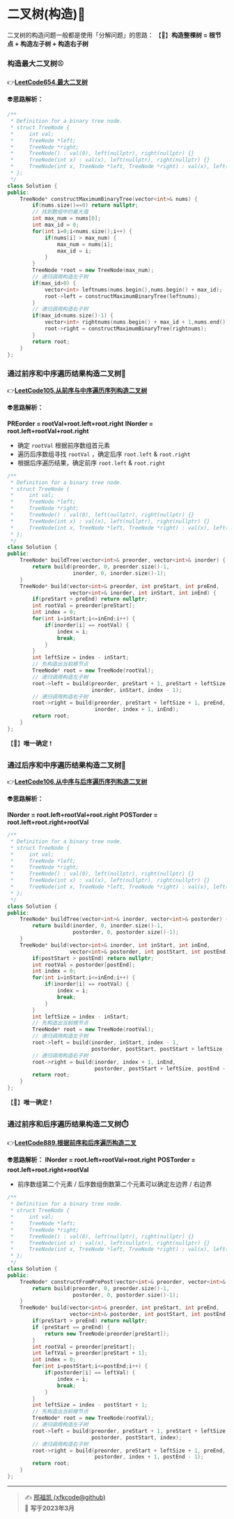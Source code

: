 # 二叉树(构造):construction: 

二叉树的构造问题一般都是使用「分解问题」的思路：
【🥽】**构造整棵树 = 根节点 + 构造左子树 + 构造右子树** 

### 构造最大二叉树:baseball: 

:point_right:[**LeetCode654.最大二叉树**](https://leetcode.cn/problems/maximum-binary-tree/)  

:alien:**思路解析：** 

```C++
/**
 * Definition for a binary tree node.
 * struct TreeNode {
 *     int val;
 *     TreeNode *left;
 *     TreeNode *right;
 *     TreeNode() : val(0), left(nullptr), right(nullptr) {}
 *     TreeNode(int x) : val(x), left(nullptr), right(nullptr) {}
 *     TreeNode(int x, TreeNode *left, TreeNode *right) : val(x), left(left), right(right) {}
 * };
 */
class Solution {
public:
    TreeNode* constructMaximumBinaryTree(vector<int>& nums) {
        if(nums.size()==0) return nullptr;
        // 找到数组中的最大值
        int max_num = nums[0];
        int max_id = 0;
        for(int i=0;i<nums.size();i++) {
            if(nums[i] > max_num) {
                max_num = nums[i];
                max_id = i; 
            }
        }
        TreeNode *root = new TreeNode(max_num);
        // 递归调用构造左子树
        if(max_id>0) {
            vector<int> leftnums(nums.begin(),nums.begin() + max_id); 
            root->left = constructMaximumBinaryTree(leftnums);
        }
        // 递归调用构造右子树
        if(max_id<nums.size()-1) {
            vector<int> rightnums(nums.begin() + max_id + 1,nums.end());
            root->right = constructMaximumBinaryTree(rightnums);
        }
        return root;
    }
};
```

### 通过前序和中序遍历结果构造二叉树:triangular_flag_on_post: 

:point_right:[**LeetCode105.从前序与中序遍历序列构造二叉树**](https://leetcode.cn/problems/construct-binary-tree-from-preorder-and-inorder-traversal/)  

:alien:**思路解析：** 

**PREorder = rootVal+root.left+root.right** 
**INorder = root.left+rootVal+root.right** 

- 确定 `rootVal` 根据前序数组首元素
- 遍历后序数组寻找 `rootVal` ，确定后序 `root.left` & `root.right` 
- 根据后序遍历结果，确定前序 `root.left` & `root.right` 

```C++
/**
 * Definition for a binary tree node.
 * struct TreeNode {
 *     int val;
 *     TreeNode *left;
 *     TreeNode *right;
 *     TreeNode() : val(0), left(nullptr), right(nullptr) {}
 *     TreeNode(int x) : val(x), left(nullptr), right(nullptr) {}
 *     TreeNode(int x, TreeNode *left, TreeNode *right) : val(x), left(left), right(right) {}
 * };
 */
class Solution {
public:
    TreeNode* buildTree(vector<int>& preorder, vector<int>& inorder) {
        return build(preorder, 0, preorder.size()-1, 
                     inorder, 0, inorder.size()-1);
    }
    TreeNode* build(vector<int>& preorder, int preStart, int preEnd, 
                    vector<int>& inorder, int inStart, int inEnd) {
        if(preStart > preEnd) return nullptr;
        int rootVal = preorder[preStart];
        int index = 0;
        for(int i=inStart;i<=inEnd;i++) {
            if(inorder[i] == rootVal) {
                index = i;
                break;
            }
        }
        int leftSize = index - inStart;
        // 先构造出当前根节点
        TreeNode* root = new TreeNode(rootVal);
        // 递归调用构造左子树
        root->left = build(preorder, preStart + 1, preStart + leftSize,
                           inorder, inStart, index - 1);
        // 递归调用构造右子树
        root->right = build(preorder, preStart + leftSize + 1, preEnd,
                            inorder, index + 1, inEnd);
        return root;
    }
};
```

【:microscope:】**唯一确定** :exclamation: 

### 通过后序和中序遍历结果构造二叉树:postbox: 

:point_right:[**LeetCode106.从中序与后序遍历序列构造二叉树**](https://leetcode.cn/problems/construct-binary-tree-from-inorder-and-postorder-traversal/)  

:alien:**思路解析：** 

**INorder = root.left+rootVal+root.right** 
**POSTorder = root.left+root.right+rootVal** 

```C++
/**
 * Definition for a binary tree node.
 * struct TreeNode {
 *     int val;
 *     TreeNode *left;
 *     TreeNode *right;
 *     TreeNode() : val(0), left(nullptr), right(nullptr) {}
 *     TreeNode(int x) : val(x), left(nullptr), right(nullptr) {}
 *     TreeNode(int x, TreeNode *left, TreeNode *right) : val(x), left(left), right(right) {}
 * };
 */
class Solution {
public:
    TreeNode* buildTree(vector<int>& inorder, vector<int>& postorder) {
        return build(inorder, 0, inorder.size()-1,
                     postorder, 0, postorder.size()-1);
    }
    TreeNode* build(vector<int>& inorder, int inStart, int inEnd,
                    vector<int>& postorder, int postStart, int postEnd) {
        if(postStart > postEnd) return nullptr;
        int rootVal = postorder[postEnd];
        int index = 0;
        for(int i=inStart;i<=inEnd;i++) {
            if(inorder[i] == rootVal) {
                index = i;
                break;
            }
        }
        int leftSize = index - inStart;
        // 先构造出当前根节点
        TreeNode* root = new TreeNode(rootVal);
        // 递归调用构造左子树
        root->left = build(inorder, inStart, index - 1,
                           postorder, postStart, postStart + leftSize - 1);
        // 递归调用构造右子树
        root->right = build(inorder, index + 1, inEnd,
                            postorder, postStart + leftSize, postEnd - 1);
        return root;
    }
};
```

【:microscope:】**唯一确定** :exclamation: 

### 通过前序和后序遍历结果构造二叉树:stopwatch: 

:point_right:[**LeetCode889.根据前序和后序遍历构造二叉**](https://leetcode.cn/problems/construct-binary-tree-from-preorder-and-postorder-traversal/)   

:alien:**思路解析：** 
**INorder = root.left+rootVal+root.right**
**POSTorder = root.left+root.right+rootVal** 

- 前序数组第二个元素 / 后序数组倒数第二个元素可以确定左边界 / 右边界

```C++
/**
 * Definition for a binary tree node.
 * struct TreeNode {
 *     int val;
 *     TreeNode *left;
 *     TreeNode *right;
 *     TreeNode() : val(0), left(nullptr), right(nullptr) {}
 *     TreeNode(int x) : val(x), left(nullptr), right(nullptr) {}
 *     TreeNode(int x, TreeNode *left, TreeNode *right) : val(x), left(left), right(right) {}
 * };
 */
class Solution {
public:
    TreeNode* constructFromPrePost(vector<int>& preorder, vector<int>& postorder) {
        return build(preorder, 0, preorder.size()-1, 
                     postorder, 0, postorder.size()-1);
    }
    TreeNode* build(vector<int>& preorder, int preStart, int preEnd, 
                    vector<int>& postorder, int postStart, int postEnd) {
        if(preStart > preEnd) return nullptr;
        if (preStart == preEnd) {
            return new TreeNode(preorder[preStart]);
        }
        int rootVal = preorder[preStart];
        int leftVal = preorder[preStart + 1];
        int index = 0;
        for(int i=postStart;i<=postEnd;i++) {
            if(postorder[i] == leftVal) {
                index = i;
                break;
            }
        }
        int leftSize = index - postStart + 1;
        // 先构造出当前根节点
        TreeNode* root = new TreeNode(rootVal);
        // 递归调用构造左子树
        root->left = build(preorder, preStart + 1, preStart + leftSize,
                           postorder, postStart, index);
        // 递归调用构造右子树
        root->right = build(preorder, preStart + leftSize + 1, preEnd,
                            postorder, index + 1, postEnd - 1);
        return root;
    }
};
```

---
> ✍️ [邢福凯 (xfkcode@github)](https://github.com/xfkcode)  
> 📅 **写于2023年3月** 